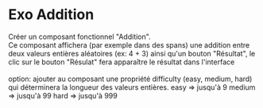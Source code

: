 # Exo Addition

Créer un composant fonctionnel "Addition".  
Ce composant affichera (par exemple dans des spans) une addition entre deux valeurs entières aléatoires (ex: 4 + 3)
ainsi qu'un bouton "Résultat", le clic sur le bouton "Résulat" fera apparaître
le résultat dans l'interface
<br><br>
option: ajouter au composant une propriété difficulty (easy, medium, hard) qui déterminera
la longueur des valeurs entières.
easy => jusqu'à 9
medium => jusqu'à 99
hard => jusqu'à 999